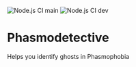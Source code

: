 ![Node.js CI main](https://github.com/gilmoa/phasmodetective/workflows/Node.js%20CI/badge.svg?branch=main) ![Node.js CI dev](https://github.com/gilmoa/phasmodetective/workflows/Node.js%20CI/badge.svg?branch=dev)

# Phasmodetective

Helps you identify ghosts in Phasmophobia
